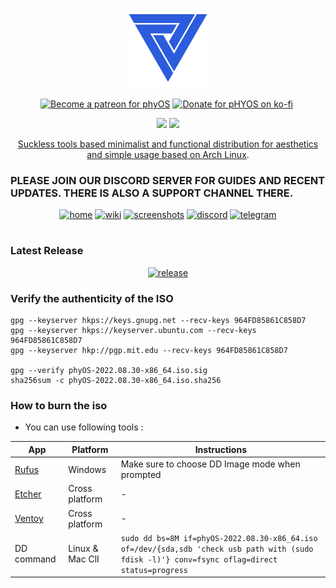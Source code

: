 
</p>

<p align="center">
  <a href="https://github.com/FT-Labs"><img src="https://raw.githubusercontent.com/FT-Labs/phyOS-plymouth-base-theme/master/usr/share/plymouth/themes/phyOS/logo.png" height="128" width="128" alt="phyOS"></a>
</p>

<p align="center">
  <a href="https://patreon.com/phyOS"><img src="https://img.shields.io/endpoint.svg?url=https%3A%2F%2Fshieldsio-patreon.vercel.app%2Fapi%3Fusername%3DphyOS%26type%3Dpatrons&style=flat" alt="Become a patreon for phyOS"></a>
  <a href="https://ko-fi.com/phyos"><img src="https://raw.githubusercontent.com/FT-Labs/phyOS-dwm/screenshots/screenshots/kofi.jpg" width="128" alt="Donate for pHYOS on ko-fi"></a>&nbsp;

<p align="center">
  <img src="https://img.shields.io/badge/Maintained%3F-Yes-green?style=flat-square">
  <a href="https://github.com/FT-Labs/phyOS-iso/releases"><img src="https://img.shields.io/github/downloads/FT-Labs/phyOS-iso/total?color=green">
</p>



<p align="center">
Suckless tools based minimalist and functional distribution for aesthetics and simple usage based on <a href="https://www.archlinux.org">Arch Linux</a>.
</p>

### PLEASE JOIN OUR DISCORD SERVER FOR GUIDES AND RECENT UPDATES. THERE IS ALSO A SUPPORT CHANNEL THERE.

<p align="center">
  <a href="https://ftlabs.tech" target="_blank"><img alt="home" src="https://img.shields.io/badge/HOME-blue?style=flat-square"></a>
  <a href="https://wiki.ftlabs.tech" target="_blank"><img alt="wiki" src="https://img.shields.io/badge/WIKI-blue?style=flat-square"></a>
  <a href="https://ftlabs.tech/gallery" target="_blank"><img alt="screenshots" src="https://img.shields.io/badge/SCREENSHOTS-blue?style=flat-square"></a>
  <a href="https://discord.gg/UHdZ4Pzve3" target="_blank"><img alt="discord" src="https://img.shields.io/badge/DISCORD-blue?style=flat-square"></a>
  <a href="https://t.me/+MNEvm6cv9xA3OWM0" target="_blank"><img alt="telegram" src="https://img.shields.io/badge/TELEGRAM-blue?style=flat-square"></a>
</p>

#

### Latest Release


<p align="center">
  <a href="https://github.com/FT-Labs/phyOS-iso/releases/tag/1.0.1-beta" target="_blank"><img alt="release" src="https://img.shields.io/github/v/release/FT-Labs/phyOS-iso"></a>


### Verify the authenticity of the ISO

```
gpg --keyserver hkps://keys.gnupg.net --recv-keys 964FD85861C858D7
gpg --keyserver hkps://keyserver.ubuntu.com --recv-keys 964FD85861C858D7
gpg --keyserver hkp://pgp.mit.edu --recv-keys 964FD85861C858D7

gpg --verify phyOS-2022.08.30-x86_64.iso.sig
sha256sum -c phyOS-2022.08.30-x86_64.iso.sha256
```

### How to burn the iso

- You can use following tools :

| App                                     | Platform        | Instructions                                                                                                                                 |
|-----------------------------------------|-----------------|----------------------------------------------------------------------------------------------------------------------------------------------|
| [Rufus](http://rufus.ie)                | Windows         | Make sure to choose DD Image mode when prompted                                                                                              |
| [Etcher](https://www.balena.io/etcher/) | Cross platform  | -                                                                                                                                            |
| [Ventoy](https://www.ventoy.net)        | Cross platform  | -                                                                                                                                            |
| DD command                              | Linux & Mac ClI | `sudo dd bs=8M if=phyOS-2022.08.30-x86_64.iso of=/dev/{sda,sdb 'check usb path with (sudo fdisk -l)'} conv=fsync oflag=direct status=progress` |
